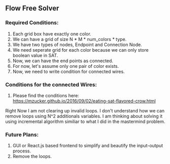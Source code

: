 ## Flow Free Solver

### Required Conditions:
1. Each grid box have exactly one color.
2. We can have a grid of size N * M * num_colors * type.
3. We have two types of nodes, Endpoint and Connection Node.
4. We need seperate grid for each color because we can only store boolean value in SAT.
5. Now, we can have the end points as connected.
6. For now, let's assume only one pair of color exists.
7. Now, we need to write condition for connected wires.

### Conditions for the connected Wires:
1. Please find the conditions here: https://mzucker.github.io/2016/09/02/eating-sat-flavored-crow.html

Right Now I am not clearing up invalid loops. I don't understand how we can remove loops using N^2 additionals variables. I am thinking about solving it using incremental algorithm similiar to what I did in the mastermind problem.

### Future Plans:
1. GUI or React.js based frontend to simplify and beautify the input-output process.
2. Remove the loops.
